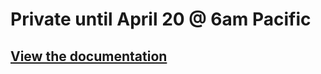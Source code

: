 # Private until April 20 @ 6am Pacific

## [View the documentation](https://animated-giggle-88665548.pages.github.io/)
